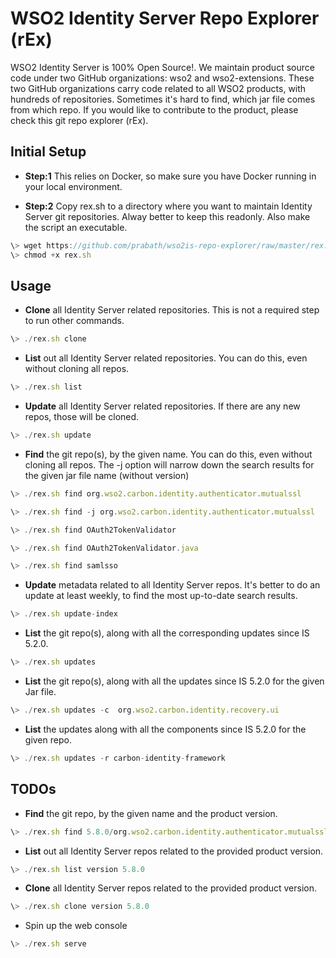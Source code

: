 # WSO2 Identity Server Repo Explorer (rEx)
WSO2 Identity Server is 100% Open Source!. We maintain  product source code under two GitHub organizations: wso2 and wso2-extensions. These two GitHub organizations carry code related to all WSO2 products, with hundreds of repositories. Sometimes it's hard to find, which jar file comes from which repo. If you would like to contribute to the product, please check this git repo explorer (rEx).

## Initial Setup
* **Step:1** This relies on Docker, so make sure you have Docker running in your local environment.

* **Step:2** Copy rex.sh to a directory where you want to maintain Identity Server git repositories. Alway better to keep this readonly. Also make the script an executable.
```javascript
\> wget https://github.com/prabath/wso2is-repo-explorer/raw/master/rex.sh
\> chmod +x rex.sh
```

## Usage 

* **Clone** all Identity Server related repositories. This is not a required step to run other commands.

```javascript
\> ./rex.sh clone
```
* **List** out all Identity Server related repositories. You can do this, even without cloning all repos.

```javascript
\> ./rex.sh list
```
* **Update** all Identity Server related repositories. If there are any new repos, those will be cloned. 

```javascript
\> ./rex.sh update
```

* **Find** the git repo(s), by the given name. You can do this, even without cloning all repos. The -j option will narrow down the search results for the given jar file name (without version)

```javascript
\> ./rex.sh find org.wso2.carbon.identity.authenticator.mutualssl

\> ./rex.sh find -j org.wso2.carbon.identity.authenticator.mutualssl

\> ./rex.sh find OAuth2TokenValidator

\> ./rex.sh find OAuth2TokenValidator.java

\> ./rex.sh find samlsso
```

* **Update** metadata related to all Identity Server repos. It's better to do an update at least weekly, to find the most up-to-date search results. 

```javascript
\> ./rex.sh update-index
```

* **List** the git repo(s), along with all the corresponding updates since IS 5.2.0.

```javascript
\> ./rex.sh updates
```

* **List** the git repo(s), along with all the updates since IS 5.2.0 for the given Jar file.

```javascript
\> ./rex.sh updates -c  org.wso2.carbon.identity.recovery.ui
```

* **List** the updates along with all the components since IS 5.2.0 for the given repo.

```javascript
\> ./rex.sh updates -r carbon-identity-framework
```

## TODOs

* **Find** the git repo, by the given name and the product version.

```javascript
\> ./rex.sh find 5.8.0/org.wso2.carbon.identity.authenticator.mutualssl
```

* **List** out all Identity Server repos related to the provided product version.

```javascript
\> ./rex.sh list version 5.8.0
```

* **Clone** all Identity Server repos related to the provided product version.

```javascript
\> ./rex.sh clone version 5.8.0
```

* Spin up the web console

```javascript
\> ./rex.sh serve
```
